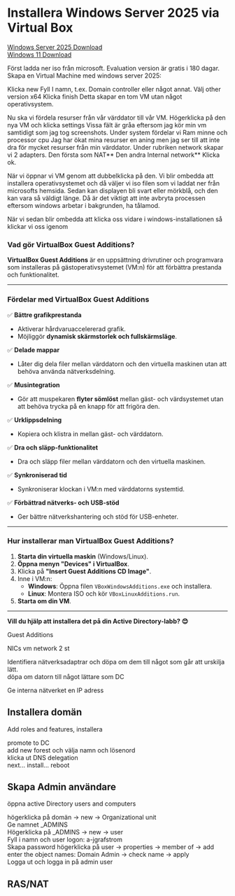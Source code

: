# Installera Windows Server 2025 via Virtual Box

[Windows Server 2025 Download](https://www.microsoft.com/en-us/evalcenter/evaluate-windows-server-2025)  
[Windows 11 Download](https://www.microsoft.com/en-us/evalcenter/evaluate-windows-11-enterprise)  


Först ladda ner iso från microsoft. Evaluation version är gratis i 180 dagar.  
Skapa en Virtual Machine med windows server 2025:

Klicka new 
Fyll I namn, t.ex. Domain controller eller något annat. 
Välj other version x64
Klicka finish
Detta skapar en tom VM utan något operativsystem.

Nu ska vi fördela resurser från vår värddator till vår VM.
Högerklicka på den nya VM och klicka settings
Vissa fält är gråa eftersom jag kör min vm samtidigt som jag tog screenshots.
Under system fördelar vi Ram minne och processor cpu
Jag har ökat mina resurser en aning men jag ser till att inte dra för mycket resurser från min värddator. 
Under rubriken network skapar vi 2 adapters. Den första som NAT**
Den andra Internal network**
Klicka ok.

När vi öppnar vi VM genom att dubbelklicka på den.
Vi blir ombedda att installera operativsystemet och då väljer vi iso filen som vi laddat ner från microsofts hemsida. 
Sedan kan displayen bli svart eller mörkblå, och den kan vara så väldigt länge. Då är det viktigt att inte avbryta processen eftersom windows arbetar i bakgrunden, ha tålamod. 

När vi sedan blir ombedda att klicka oss vidare i windows-installationen så klickar vi oss igenom 

### **Vad gör VirtualBox Guest Additions?**
**VirtualBox Guest Additions** är en uppsättning drivrutiner och programvara som installeras på gästoperativsystemet (VM:n) för att förbättra prestanda och funktionalitet.

---

### **Fördelar med VirtualBox Guest Additions**
✅ **Bättre grafikprestanda**  
   - Aktiverar hårdvaruaccelererad grafik.  
   - Möjliggör **dynamisk skärmstorlek och fullskärmsläge**.  

✅ **Delade mappar**  
   - Låter dig dela filer mellan värddatorn och den virtuella maskinen utan att behöva använda nätverksdelning.

✅ **Musintegration**  
   - Gör att muspekaren **flyter sömlöst** mellan gäst- och värdsystemet utan att behöva trycka på en knapp för att frigöra den.

✅ **Urklippsdelning**  
   - Kopiera och klistra in mellan gäst- och värddatorn.

✅ **Dra och släpp-funktionalitet**  
   - Dra och släpp filer mellan värddatorn och den virtuella maskinen.

✅ **Synkroniserad tid**  
   - Synkroniserar klockan i VM:n med värddatorns systemtid.

✅ **Förbättrad nätverks- och USB-stöd**  
   - Ger bättre nätverkshantering och stöd för USB-enheter.

---

### **Hur installerar man VirtualBox Guest Additions?**
1. **Starta din virtuella maskin** (Windows/Linux).
2. **Öppna menyn "Devices" i VirtualBox**.
3. Klicka på **"Insert Guest Additions CD Image"**.
4. Inne i VM:n:
   - **Windows**: Öppna filen `VBoxWindowsAdditions.exe` och installera.
   - **Linux**: Montera ISO och kör `VBoxLinuxAdditions.run`.
5. **Starta om din VM**.

---

**Vill du hjälp att installera det på din Active Directory-labb? 😊**

Guest Additions

NICs vm network 2 st 

Identifiera nätverksadaptrar och döpa om dem till något som går att urskilja lätt.  
döpa om datorn till något lättare som DC 


Ge interna nätverket en IP adress 

## Installera domän
Add roles and features, installera 

promote to DC  
add new forest och välja namn och lösenord  
klicka ut DNS delegation  
next... install... reboot

## Skapa Admin användare
öppna active Directory users and computers

högerklicka på domän -> new -> Organizational unit  
Ge namnet _ADMINS  
Högerklicka på _ADMINS -> new -> user  
Fyll i namn och user logon: a-jgrafstrom  
Skapa password
högerklicka på user -> properties -> member of -> add  
enter the object names: Domain Admin -> check name -> apply  
Logga ut och logga in på admin user  

## RAS/NAT